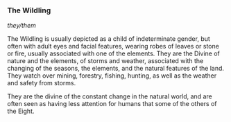 ### The Wildling
*they/them*

The Wildling is usually depicted as a child of indeterminate gender, but often with adult eyes and facial features, wearing robes of leaves or stone or fire, usually associated with one of the elements. They are the Divine of nature and the elements, of storms and weather, associated with the changing of the seasons, the elements, and the natural features of the land. They watch over mining, forestry, fishing, hunting, as well as the weather and safety from storms.

They are the divine of the constant change in the natural world, and are often seen as having less attention for humans that some of the others of the Eight. 


